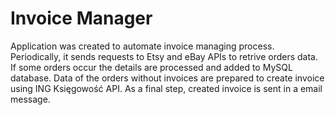 # Invoice Manager

Application was created to automate invoice managing process. Periodically, it sends requests to Etsy and eBay APIs to retrive orders data. 
If some orders occur the details are processed and added to MySQL database. Data of the orders without invoices are prepared to create invoice using ING Księgowość API. As a final step, created invoice is sent in a email message. 

